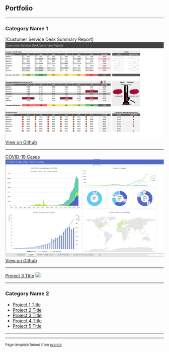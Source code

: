 ## Portfolio

---

### Category Name 1 

[Customer Service Desk Summary Report]
<img src="customer_service.png?raw=true"/>
 <a href="https://github.com/korwa/Customer-Service-Desk-Summary-Report">View on Github</a> 
 
---
[COVID-19 Cases](/pdf/sample_presentation.pdf)
<img src="COVID_19.png?raw=true"/>
 <a href="https://github.com/korwa/COVID-19-Cases">View on Github</a>
 
---
[Project 3 Title](http://example.com/)
<img src="images/dummy_thumbnail.jpg?raw=true"/>

 
---

### Category Name 2

- [Project 1 Title](http://example.com/)
- [Project 2 Title](http://example.com/)
- [Project 3 Title](http://example.com/)
- [Project 4 Title](http://example.com/)
- [Project 5 Title](http://example.com/)

---




---
<p style="font-size:11px">Page template forked from <a href="https://github.com/evanca/quick-portfolio">evanca</a></p>
<!-- Remove above link if you don't want to attibute -->

